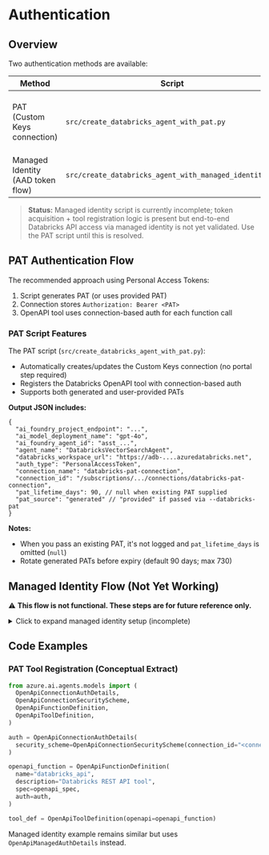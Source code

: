 # Authentication

## Overview

Two authentication methods are available:

| Method                            | Script                                                 | Status         | When to Use                                                     |
| --------------------------------- | ------------------------------------------------------ | -------------- | --------------------------------------------------------------- |
| PAT (Custom Keys connection)      | `src/create_databricks_agent_with_pat.py`              | ✅ Stable      | Fast setup; environments without managed identity configuration |
| Managed Identity (AAD token flow) | `src/create_databricks_agent_with_managed_identity.py` | 🚧 In progress | Future long-term secure deployments                             |

> **Status:** Managed identity script is currently incomplete; token acquisition + tool registration logic is present but end-to-end Databricks API access via managed identity is not yet validated. Use the PAT script until this is resolved.

## PAT Authentication Flow

The recommended approach using Personal Access Tokens:

1. Script generates PAT (or uses provided PAT)
2. Connection stores `Authorization: Bearer <PAT>`
3. OpenAPI tool uses connection-based auth for each function call

### PAT Script Features

The PAT script (`src/create_databricks_agent_with_pat.py`):

- Automatically creates/updates the Custom Keys connection (no portal step required)
- Registers the Databricks OpenAPI tool with connection-based auth
- Supports both generated and user-provided PATs

**Output JSON includes:**

```jsonc
{
  "ai_foundry_project_endpoint": "...",
  "ai_model_deployment_name": "gpt-4o",
  "ai_foundry_agent_id": "asst_...",
  "agent_name": "DatabricksVectorSearchAgent",
  "databricks_workspace_url": "https://adb-....azuredatabricks.net",
  "auth_type": "PersonalAccessToken",
  "connection_name": "databricks-pat-connection",
  "connection_id": "/subscriptions/.../connections/databricks-pat-connection",
  "pat_lifetime_days": 90, // null when existing PAT supplied
  "pat_source": "generated" // "provided" if passed via --databricks-pat
}
```

**Notes:**

- When you pass an existing PAT, it's not logged and `pat_lifetime_days` is omitted (`null`)
- Rotate generated PATs before expiry (default 90 days; max 730)

## Managed Identity Flow (Not Yet Working)

⚠️ **This flow is not functional. These steps are for future reference only.**

<details>
<summary>Click to expand managed identity setup (incomplete)</summary>

### Planned Flow

1. Agent invokes tool
2. AI Foundry acquires AAD token for Databricks audience `2ff814a6-3304-4ab8-85cb-cd0e6f879c1d`
3. Token injected automatically
4. Databricks validates and responds

### Setup Steps (Not Working)

**Step 1: Enable Managed Identity**

```bash
az cognitiveservices account identity assign \
  --name <ai-foundry-account-name> \
  --resource-group <resource-group>
```

**Step 2: Grant RBAC Permissions**

```bash
PRINCIPAL_ID=$(az cognitiveservices account identity show \
  --name <ai-foundry-account-name> \
  --resource-group <resource-group> \
  --query principalId -o tsv)

az role assignment create \
  --assignee $PRINCIPAL_ID \
  --role "Contributor" \
  --scope /subscriptions/<sub-id>/resourceGroups/<rg>/providers/Microsoft.Databricks/workspaces/<workspace>
```

**Step 3: Run Script (expect failures)**

```bash
cd src
uv run create_databricks_agent_with_managed_identity.py \
  --subscription-id <subscription-id> \
  --resource-group <resource-group> \
  --ai-foundry-project-endpoint https://<account>.services.ai.azure.com/api/projects/<project> \
  --ai-model-deployment-name gpt-4o \
  --databricks-workspace-url https://adb-1234567890123456.azuredatabricks.net \
  --agent-name DatabricksVectorSearchAgent
```

</details>

## Code Examples

### PAT Tool Registration (Conceptual Extract)

```python
from azure.ai.agents.models import (
  OpenApiConnectionAuthDetails,
  OpenApiConnectionSecurityScheme,
  OpenApiFunctionDefinition,
  OpenApiToolDefinition,
)

auth = OpenApiConnectionAuthDetails(
  security_scheme=OpenApiConnectionSecurityScheme(connection_id="<connection-arm-id>")
)

openapi_function = OpenApiFunctionDefinition(
  name="databricks_api",
  description="Databricks REST API tool",
  spec=openapi_spec,
  auth=auth,
)

tool_def = OpenApiToolDefinition(openapi=openapi_function)
```

Managed identity example remains similar but uses `OpenApiManagedAuthDetails` instead.
